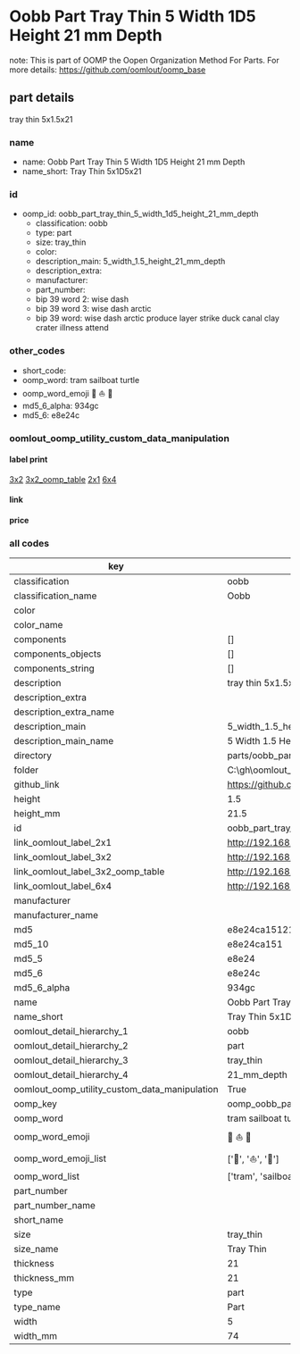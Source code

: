 # Oobb Part Tray Thin 5 Width 1D5 Height 21 mm Depth  

note: This is part of OOMP the Oopen Organization Method For Parts. For more details: https://github.com/oomlout/oomp_base

##  part details
  



tray thin 5x1.5x21



### name
* name: Oobb Part Tray Thin 5 Width 1D5 Height 21 mm Depth
* name_short: Tray Thin 5x1D5x21 
### id
* oomp_id: oobb_part_tray_thin_5_width_1d5_height_21_mm_depth
  * classification: oobb
  * type: part
  * size: tray_thin
  * color: 
  * description_main: 5_width_1.5_height_21_mm_depth
  * description_extra: 
  * manufacturer: 
  * part_number: 
  * bip 39 word 2: wise dash
  * bip 39 word 3: wise dash arctic
  * bip 39 word: wise dash arctic produce layer strike duck canal clay crater illness attend

### other_codes
* short_code: 
* oomp_word: tram sailboat turtle
* oomp_word_emoji :tram: :sailboat: :turtle:
* md5_6_alpha: 934gc
* md5_6: e8e24c






### oomlout_oomp_utility_custom_data_manipulation
#### label print
[3x2](http://192.168.1.245:1112/?label=oomp%20934gc)
[3x2_oomp_table](http://192.168.1.108:1112/?label=oomp%20934gc)
[2x1](http://192.168.1.242:1112/?label=oomp%20934gc)
[6x4](http://192.168.1.55:1112/?label=oomp%20934gc)    

#### link

                              

#### price







### all codes 
| key | value |  
| --- | --- |  
| classification | oobb |  
| classification_name | Oobb |  
| color |  |  
| color_name |  |  
| components | [] |  
| components_objects | [] |  
| components_string | [] |  
| description | tray thin 5x1.5x21 |  
| description_extra |  |  
| description_extra_name |  |  
| description_main | 5_width_1.5_height_21_mm_depth |  
| description_main_name | 5 Width 1.5 Height 21 mm Depth |  
| directory | parts/oobb_part_tray_thin_5_width_1d5_height_21_mm_depth |  
| folder | C:\gh\oomlout_oobb_version_4_generated_parts\parts\oobb_part_tray_thin_5_width_1d5_height_21_mm_depth |  
| github_link | https://github.com/oomlout/oomlout_oomp_part_src/tree/main/parts/oobb_part_tray_thin_5_width_1d5_height_21_mm_depth |  
| height | 1.5 |  
| height_mm | 21.5 |  
| id | oobb_part_tray_thin_5_width_1d5_height_21_mm_depth |  
| link_oomlout_label_2x1 | http://192.168.1.242:1112/?label=oomp%20934gc |  
| link_oomlout_label_3x2 | http://192.168.1.245:1112/?label=oomp%20934gc |  
| link_oomlout_label_3x2_oomp_table | http://192.168.1.108:1112/?label=oomp%20934gc |  
| link_oomlout_label_6x4 | http://192.168.1.55:1112/?label=oomp%20934gc |  
| manufacturer |  |  
| manufacturer_name |  |  
| md5 | e8e24ca15121087b5c3f2aba164defe3 |  
| md5_10 | e8e24ca151 |  
| md5_5 | e8e24 |  
| md5_6 | e8e24c |  
| md5_6_alpha | 934gc |  
| name | Oobb Part Tray Thin 5 Width 1D5 Height 21 mm Depth |  
| name_short | Tray Thin 5x1D5x21  |  
| oomlout_detail_hierarchy_1 | oobb |  
| oomlout_detail_hierarchy_2 | part |  
| oomlout_detail_hierarchy_3 | tray_thin |  
| oomlout_detail_hierarchy_4 | 21_mm_depth |  
| oomlout_oomp_utility_custom_data_manipulation | True |  
| oomp_key | oomp_oobb_part_tray_thin_5_width_1d5_height_21_mm_depth |  
| oomp_word | tram sailboat turtle |  
| oomp_word_emoji | :tram: :sailboat: :turtle: |  
| oomp_word_emoji_list | [':tram:', ':sailboat:', ':turtle:'] |  
| oomp_word_list | ['tram', 'sailboat', 'turtle'] |  
| part_number |  |  
| part_number_name |  |  
| short_name |  |  
| size | tray_thin |  
| size_name | Tray Thin |  
| thickness | 21 |  
| thickness_mm | 21 |  
| type | part |  
| type_name | Part |  
| width | 5 |  
| width_mm | 74 |  
